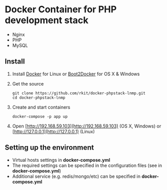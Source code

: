 Docker Container for PHP development stack
========

- Nginx
- PHP
- MySQL

## Install

1. Install [Docker](https://www.docker.com/) for Linux or [Boot2Docker](http://boot2docker.io/) for OS X & Windows

2. Get the source
   ```   
   git clone https://github.com/rkit/docker-phpstack-lnmp.git
   cd docker-phpstack-lnmp
   ```

3. Create and start containers
   
   ```   
   docker-compose -p app up
   ```

4. Open [http://192.168.59.103](http://192.168.59.103) (OS X, Windows) or [http://127.0.0.1](http://127.0.0.1) (Linux)

## Setting up the environment

- Virtual hosts settings in **docker-compose.yml**
- The required settings can be specified in the configuration files (see in **docker-compose.yml**)
- Additional service (e.g. redis/mongo/etc) can be specified in **docker-compose.yml**